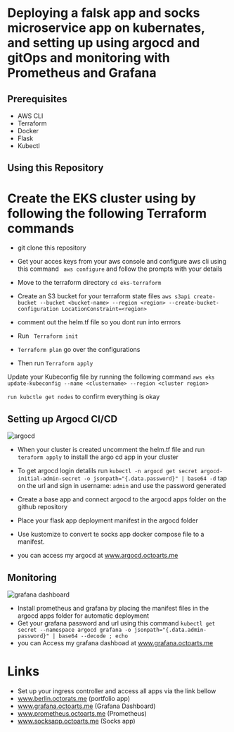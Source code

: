 # Deploying a falsk app and socks microservice app on kubernates, and setting up using argocd and gitOps and monitoring with Prometheus and Grafana

## Prerequisites
- AWS CLI
- Terraform
- Docker
- Flask
- Kubectl

## Using this Repository

# Create the EKS cluster using by following the following Terraform commands
- git clone this repository

- Get your acces keys from your aws console and configure aws cli using this command ` aws configure` and follow the prompts with your details

- Move to the terraform directory `cd eks-terraform`

- Create an S3 bucket for your terraform state files 
`aws s3api create-bucket --bucket <bucket-name> --region <region> --create-bucket-configuration LocationConstraint=<region>`

- comment out the helm.tf file so you dont run into errrors

- Run ` Terraform init`
- `Terraform plan` go over the configurations
- Then run `Terraform apply`

Update your Kubeconfig file by running the following command `aws eks update-kubeconfig --name <clustername> --region <cluster region>` 

`run kubctle get nodes` to confirm everything is okay

## Setting up Argocd CI/CD
![argocd](https://user-images.githubusercontent.com/56790407/226378394-80f7d4d9-cbef-475f-9031-7db913ea265b.png)

- When your cluster is created uncomment the helm.tf file and run `teraform apply` to install the argo cd app in your cluster

- To get argocd login detalils run `kubectl -n argocd get secret argocd-initial-admin-secret -o jsonpath="{.data.password}" | base64 -d`
tap on the url and sign in username: `admin` and use the password generated

- Create a base app and connect argocd to the argocd apps folder on the github repository
- Place your flask app deployment manifest in the argocd folder
- Use kustomize to convert te socks app docker compose file to a manifest.
- you can access my argocd at www.argocd.octoarts.me

## Monitoring

![grafana dashboard](https://user-images.githubusercontent.com/56790407/226373639-14bdebd2-f549-40fa-b655-7b6bbfd37fdb.png)


- Install prometheus and grafana by placing the manifest files in the argocd apps folder for automatic deployment
- Get your grafana password and url using this command `kubectl get secret --namespace argocd grafana -o jsonpath="{.data.admin-password}" | base64 --decode ; echo`
- you can Access my grafana dashboad at www.grafana.octoarts.me 

# Links

- Set up your ingress controller and access all apps via the link bellow
- www.berlin.octorats.me       (portfolio app)
- www.grafana.octoarts.me      (Grafana Dashboard)
- www.prometheus.octoarts.me   (Prometheus)
- www.socksapp.octoarts.me     (Socks app)






